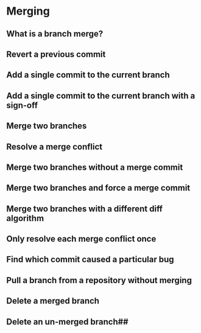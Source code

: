# Merging
## What is a branch merge?
## Revert a previous commit
## Add a single commit to the current branch
## Add a single commit to the current branch with a sign-off
## Merge two branches
## Resolve a merge conflict
## Merge two branches without a merge commit
## Merge two branches and force a merge commit
## Merge two branches with a different diff algorithm
## Only resolve each merge conflict once
## Find which commit caused a particular bug
## Pull a branch from a repository without merging
## Delete a merged branch
## Delete an un-merged branch##
